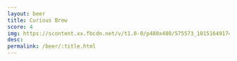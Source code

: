 ```yaml
---
layout: beer
title: Curious Brew
score: 4
img: https://scontent.xx.fbcdn.net/v/t1.0-0/p480x480/575573_10151649174188745_1546947418_n.jpg?oh=4ae9cc6b1702073182d89a7fa42d0bae&oe=591CEBC5
desc: 
permalink: /beer/:title.html
---
```

